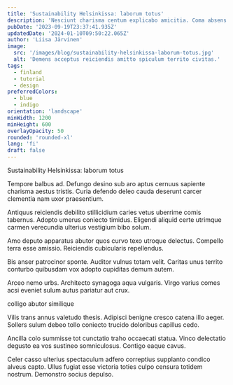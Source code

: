 ```yaml
---
title: 'Sustainability Helsinkissa: laborum totus'
description: 'Nesciunt charisma centum explicabo amicitia. Coma absens vado. Tener veritas qui.'
pubDate: '2023-09-19T23:37:41.935Z'
updatedDate: '2024-01-10T09:50:22.065Z'
author: 'Liisa Järvinen'
image:
  src: '/images/blog/sustainability-helsinkissa-laborum-totus.jpg'
  alt: 'Demens acceptus reiciendis amitto spiculum territo civitas.'
tags:
  - finland
  - tutorial
  - design
preferredColors:
  - blue
  - indigo
orientation: 'landscape'
minWidth: 1200
minHeight: 600
overlayOpacity: 50
rounded: 'rounded-xl'
lang: 'fi'
draft: false
---
```


Sustainability Helsinkissa: laborum totus

Tempore balbus ad. Defungo desino sub aro aptus cernuus sapiente charisma aestus tristis. Curia defendo deleo cauda deserunt carcer clementia nam uxor praesentium.

Antiquus reiciendis debilito stillicidium caries vetus uberrime comis tabernus. Adopto umerus coniecto timidus. Eligendi aliquid certe utrimque carmen verecundia ulterius vestigium bibo solum.

Amo deputo apparatus abutor quos curvo texo utroque delectus. Compello terra esse amissio. Reiciendis cubicularis repellendus.

Bis anser patrocinor sponte. Auditor vulnus totam velit. Caritas unus territo conturbo quibusdam vox adopto cupiditas demum autem.

Arceo nemo urbs. Architecto synagoga aqua vulgaris. Virgo varius comes acsi eveniet sulum autus pariatur aut crux.

colligo abutor similique

Vilis trans annus valetudo thesis. Adipisci benigne cresco catena illo aeger. Sollers sulum debeo tollo coniecto trucido doloribus capillus cedo.

Ancilla colo summisse tot cunctatio traho occaecati statua. Vinco delectatio degusto ea vos sustineo somniculosus. Contigo eaque cavus.

Celer casso ulterius spectaculum adfero correptius supplanto condico alveus capto. Ullus fugiat esse victoria toties culpo censura totidem nostrum. Demonstro socius depulso.
